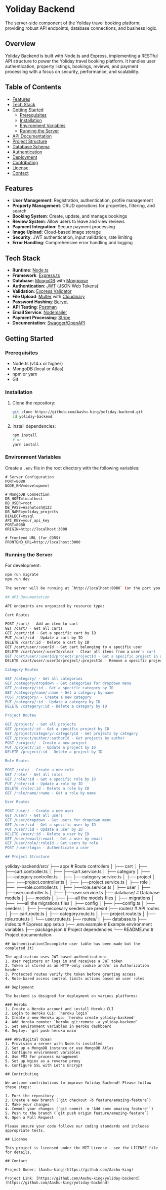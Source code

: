 # Yoliday Backend

The server-side component of the Yoliday travel booking platform, providing robust API endpoints, database connections, and business logic.

## Overview

Yoliday Backend is built with Node.ts and Express, implementing a RESTful API structure to power the Yoliday travel booking platform. It handles user authentication, property listings, bookings, reviews, and payment processing with a focus on security, performance, and scalability.

## Table of Contents

- [Features](#features)
- [Tech Stack](#tech-stack)
- [Getting Started](#getting-started)
  - [Prerequisites](#prerequisites)
  - [Installation](#installation)
  - [Environment Variables](#environment-variables)
  - [Running the Server](#running-the-server)
- [API Documentation](#api-documentation)
- [Project Structure](#project-structure)
- [Database Schema](#database-schema)
- [Authentication](#authentication)
- [Deployment](#deployment)
- [Contributing](#contributing)
- [License](#license)
- [Contact](#contact)

## Features

- **User Management**: Registration, authentication, profile management
- **Property Management**: CRUD operations for properties, filtering, and search
- **Booking System**: Create, update, and manage bookings
- **Review System**: Allow users to leave and view reviews
- **Payment Integration**: Secure payment processing
- **Image Upload**: Cloud-based image storage
- **Security**: JWT authentication, input validation, rate limiting
- **Error Handling**: Comprehensive error handling and logging

## Tech Stack

- **Runtime**: [Node.ts](https://nodejs.org/)
- **Framework**: [Express.ts](https://expressjs.com/)
- **Database**: [MongoDB](https://www.mongodb.com/) with [Mongoose](https://mongoosejs.com/)
- **Authentication**: [JWT](https://jwt.io/) (JSON Web Tokens)
- **Validation**: [Express Validator](https://express-validator.github.io/)
- **File Upload**: [Multer](https://github.com/expressjs/multer) with [Cloudinary](https://cloudinary.com/)
- **Password Hashing**: [Bcrypt](https://github.com/kelektiv/node.bcrypt.ts)
- **API Testing**: [Postman](https://www.postman.com/)
- **Email Service**: [Nodemailer](https://nodemailer.com/)
- **Payment Processing**: [Stripe](https://stripe.com/)
- **Documentation**: [Swagger/OpenAPI](https://swagger.io/)

## Getting Started

### Prerequisites

- Node.ts (v14.x or higher)
- MongoDB (local or Atlas)
- npm or yarn
- Git

### Installation

1. Clone the repository:

   ```bash
   git clone https://github.com/Aashu-king/yoliday-backend.git
   cd yoliday-backend
   ```

2. Install dependencies:
   ```bash
   npm install
   # or
   yarn install
   ```

### Environment Variables

Create a `.env` file in the root directory with the following variables:

```
# Server Configuration
PORT=8080
NODE_ENV=development

# MongoDB Connection
DB_HOST=localhost
DB_USER=root
DB_PASS=Aashutosh@123
DB_NAME=yoliday_projects
DIALECT=mysql
API_KEY=your_api_key
PORT=8080
ORIGIN=http://localhost:3000

# Frontend URL (for CORS)
FRONTEND_URL=http://localhost:3000
```

### Running the Server

For development:

```bash
npm run migrate
npm run dev

The server will be running at `http://localhost:8080` (or the port you specified in your `.env` file).

## API Documentation

API endpoints are organized by resource type:

Cart Routes

POST /cart/ - Add an item to cart
GET /cart/ - Get all carts
GET /cart/:id - Get a specific cart by ID
PUT /cart/:id - Update a cart by ID
DELETE /cart/:id - Delete a cart by ID
GET /cart/user/:userId - Get cart belonging to a specific user
DELETE /cart/user/:userId/clear - Clear all items from a user's cart
GET /cart/user/:userId/project/:projectId - Get a specific project in a user's cart
DELETE /cart/user/:userId/project/:projectId - Remove a specific project from a user's cart

Category Routes

GET /category/ - Get all categories
GET /category/dropdown - Get categories for dropdown menu
GET /category/:id - Get a specific category by ID
GET /category/name/:name - Get a category by name
POST /category/ - Create a new category
PUT /category/:id - Update a category by ID
DELETE /category/:id - Delete a category by ID

Project Routes

GET /project/ - Get all projects
GET /project/:id - Get a specific project by ID
GET /project/category/:categoryId - Get projects by category
GET /project/author/:authorId - Get projects by author
POST /project/ - Create a new project
PUT /project/:id - Update a project by ID
DELETE /project/:id - Delete a project by ID

Role Routes

POST /role/ - Create a new role
GET /role/ - Get all roles
GET /role/:id - Get a specific role by ID
PUT /role/:id - Update a role by ID
DELETE /role/:id - Delete a role by ID
GET /role/name/:name - Get a role by name

User Routes

POST /user/ - Create a new user
GET /user/ - Get all users
GET /user/dropdown - Get users for dropdown menu
GET /user/:id - Get a specific user by ID
PUT /user/:id - Update a user by ID
DELETE /user/:id - Delete a user by ID
GET /user/email/:email - Get a user by email
GET /user/role/:roleId - Get users by role
POST /user/login - Authenticate a user

## Project Structure

```

yoliday-backend/src/
├── app/ # Route controllers
│ ├── cart
│ ├── ├──cart.controller.ts
│ ├── ├──cart.service.ts
│ ├── category
│ ├── ├──category.controller.ts
│ ├── ├──category.service.ts
│ ├── project
│ ├── ├──project.controller.ts
│ ├── ├──project.service.ts
│ ├── role
│ ├── ├──role.controller.ts
│ ├── ├──role.service.ts
│ ├── user
│ ├── ├──user.controller.ts
│ ├── ├──user.service.ts
├── database/ # Database models
│ ├── models
│ ├── ├──all the models files
│ ├── migrations
│ ├── ├──all the migrations files
│ ├── config
│ ├── ├──config.ts
│ ├── seeders
│ ├── ├──neccesary seeders are presnt
├── routes/ # API routes
│ ├── cart.route.ts
│ ├── category.route.ts
│ ├── project.route.ts
│ ├── role.route.ts
│ └── user.route.ts
├── routes/
│ ├── database.ts
├── index.ts # Express app setup
├── .env.example # Example environment variables
├── package.json # Project dependencies
└── README.md # Project documentation

```
## Authentication(Incomplete user table has been made but the completed it)

The application uses JWT-based authentication:
1. User registers or logs in and receives a JWT token
2. Token is stored as an HTTP-only cookie and/or in Authorization header
3. Protected routes verify the token before granting access
4. Role-based access control limits actions based on user roles

## Deployment

The backend is designed for deployment on various platforms:

### Heroku
1. Create a Heroku account and install Heroku CLI
2. Login to Heroku CLI: `heroku login`
3. Create a new Heroku app: `heroku create yoliday-backend`
4. Add Heroku remote: `heroku git:remote -a yoliday-backend`
5. Set environment variables in Heroku dashboard
6. Deploy: `git push heroku main`

### AWS/Digital Ocean
1. Provision a server with Node.ts installed
2. Set up a MongoDB instance or use MongoDB Atlas
3. Configure environment variables
4. Use PM2 for process management
5. Set up Nginx as a reverse proxy
6. Configure SSL with Let's Encrypt

## Contributing

We welcome contributions to improve Yoliday Backend! Please follow these steps:

1. Fork the repository
2. Create a new branch (`git checkout -b feature/amazing-feature`)
3. Make your changes
4. Commit your changes (`git commit -m 'Add some amazing feature'`)
5. Push to the branch (`git push origin feature/amazing-feature`)
6. Open a Pull Request

Please ensure your code follows our coding standards and includes appropriate tests.

## License

This project is licensed under the MIT License - see the LICENSE file for details.

## Contact

Project Owner: [Aashu-king](https://github.com/Aashu-king)

Project Link: [https://github.com/Aashu-king/yoliday-backend](https://github.com/Aashu-king/yoliday-backend)



